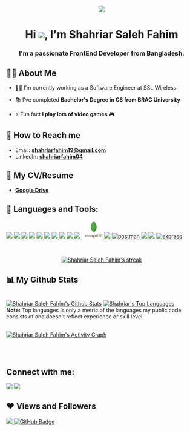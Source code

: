 <p align="center"><img width="500px" height="auto" src="https://i.imgur.com/5AxnaBV.gif" /></p>

<h1 align="center">Hi <img src="https://raw.githubusercontent.com/MartinHeinz/MartinHeinz/master/wave.gif" width="30px">,  I'm Shahriar Saleh Fahim</h1>
<h3 align="center">I'm a passionate FrontEnd Developer from Bangladesh.</h3>

## 🙋‍♂️ About Me

- 👨‍💻 I’m currently working as a Software Engineer at SSL Wireless

- 📚 I’ve completed **Bachelor's Degree in CS from BRAC University**

- ⚡ Fun fact **I play lots of video games 🎮**

## 📧 How to Reach me
- Email: **shahriarfahim19@gmail.com**
- LinkedIn: **[shahriarfahim04](https://www.linkedin.com/in/shahriarfahim04/)**

## 📄 My CV/Resume

- **[Google Drive](https://drive.google.com/file/d/1oc8YRiCByV9d7zW6wu4962ks3DjzK85O/view?usp=sharing)**

## 🚀 Languages and Tools:

<p align="left"> 
    <a href="https://reactjs.org/" target="_blank"> <img src="https://img.icons8.com/color/48/000000/react-native.png"/> </a>
    <a href="https://www.typescriptlang.org/" target="_blank"> <img src="https://img.icons8.com/color/48/000000/javascript.png"/> </a> 
     <a href="https://developer.mozilla.org/en-US/docs/Web/JavaScript" target="_blank"> <img src="https://img.icons8.com/color/48/000000/typescript.png"/> </a> 
    <a href="https://www.w3.org/html/" target="_blank"> <img src="https://img.icons8.com/color/48/000000/html-5.png"/> </a> 
    <a href="https://www.w3schools.com/css/" target="_blank"> <img src="https://img.icons8.com/color/48/000000/css3.png"/> </a> 
    <a href="https://tailwindcss.com/" target="_blank"> <img src="https://www.vectorlogo.zone/logos/tailwindcss/tailwindcss-ar21.svg"/> </a> 
    <a href="https://material-ui.com/" target="_blank"> <img src="https://img.icons8.com/color/48/000000/material-ui.png"/> </a> 
    <a href="https://sass-lang.com/" target="_blank"> <img src="https://img.icons8.com/color/48/000000/sass.png"/> </a> 
    <a href="https://getbootstrap.com" target="_blank"> <img src="https://img.icons8.com/color/48/000000/bootstrap.png"/> </a> 
    <a style="padding-right:8px;" href="https://nodejs.org" target="_blank"> <img src="https://img.icons8.com/color/48/000000/nodejs.png"/> </a> 
    <a href="https://www.mongodb.com/" target="_blank"> <img src="https://raw.githubusercontent.com/devicons/devicon/master/icons/mongodb/mongodb-original-wordmark.svg" alt="mongodb" width="48" height="48"/> </a> 
    <a href="https://firebase.google.com/" target="_blank"> <img src="https://img.icons8.com/color/48/000000/firebase.png"/> </a> 
    <a href="https://postman.com" target="_blank"> <img src="https://www.vectorlogo.zone/logos/getpostman/getpostman-icon.svg" alt="postman" width="45" height="45"/> </a>   
    <a href="https://git-scm.com/" target="_blank"> <img src="https://img.icons8.com/color/48/000000/git.png"/> </a> 
    <a href="https://redux.js.org" target="_blank"> <img src="https://img.icons8.com/color/48/000000/redux.png"/> </a>
    <a href="https://expressjs.com" target="_blank"> <img src="https://www.vectorlogo.zone/logos/expressjs/expressjs-ar21.svg" alt="express" /> </a>
</p>

<!-- [![React Badge](https://img.shields.io/badge/-React-61DBFB?style=for-the-badge&labelColor=black&logo=react&logoColor=61DBFB)](#)  [![Javascript Badge](https://img.shields.io/badge/-Javascript-F0DB4F?style=for-the-badge&labelColor=black&logo=javascript&logoColor=F0DB4F)](#) [![Typescript Badge](https://img.shields.io/badge/-Typescript-007acc?style=for-the-badge&labelColor=black&logo=typescript&logoColor=007acc)](#) [![Nodejs Badge](https://img.shields.io/badge/-Nodejs-3C873A?style=for-the-badge&labelColor=black&logo=node.js&logoColor=3C873A)](#) [![GraphQL Badge](https://img.shields.io/badge/-GraphQl-e535ab?style=for-the-badge&labelColor=black&logo=node.js&logoColor=e535ab)](#) -->
<br/>

<p align="center">
    <a href="https://github.com/Fahim04blue/github-readme-streak-stats">
        <img title="🔥 Get streak stats for your profile at git.io/streak-stats" alt="Shahriar Saleh Fahim's streak" src="https://github-readme-streak-stats.herokuapp.com/?user=Fahim04blue&theme=tokyonight&hide_border=true&stroke=0000"/>
    </a>
</p>

## 📊 My Github Stats

  <br/>
    <a href="https://github.com/Fahim04blue/github-readme-stats"><img alt="Shahriar Saleh Fahim's Github Stats" src="https://github-readme-stats.vercel.app/api?username=Fahim04blue&show_icons=true&count_private=true&theme=tokyonight&hide_border=true&bg_color=0D1117" /></a>
  <a href="https://github.com/Fahim04blue/github-readme-stats"><img alt="Shahriar's Top Languages" src="https://github-readme-stats.vercel.app/api/top-langs/?username=Fahim04blue&langs_count=8&count_private=true&layout=compact&theme=tokyonight&hide_border=true&bg_color=0D1117" /></a>
  <br/>
  <b>Note:</b> Top languages is only a metric of the languages my public code consists of and doesn't reflect experience or skill level.

<br/>
<br/>

<a href="https://github.com/Fahim04blue/github-readme-activity-graph"><img alt="Shahriar Saleh Fahim's Activity Graph" src="https://activity-graph.herokuapp.com/graph?username=Fahim04blue&theme=xcode&hide_border=true" /></a>

<br/>
<br/>

## Connect with me:

<p align="left">

<a href = "https://www.linkedin.com/in/shahriarfahim04/"><img src="https://img.icons8.com/fluent/48/000000/linkedin.png"/></a>
<a href = "https://dev.to/fahim04blue"><img src="https://www.vectorlogo.zone/logos/devto/devto-ar21.svg"/></a>

</p>

## ❤ Views and Followers

<a href="https://github.com/Meghna-DAS/github-profile-views-counter">
    <img src="https://komarev.com/ghpvc/?username=Fahim04blue">
</a>
<a href="https://github.com/Fahim04blue?tab=followers"><img src="https://img.shields.io/github/followers/Fahim04blue?label=Followers&style=social" alt="GitHub Badge"></a>
